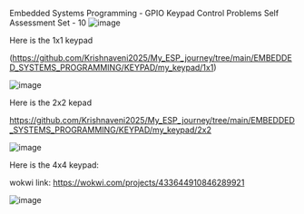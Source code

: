 Embedded Systems Programming - GPIO 
Keypad Control Problems 
Self Assessment Set - 10
![image](https://github.com/user-attachments/assets/a30d6a7d-9d96-40ed-8a27-907b3c7e3e6f)


Here is the 1x1 keypad 

(https://github.com/Krishnaveni2025/My_ESP_journey/tree/main/EMBEDDED_SYSTEMS_PROGRAMMING/KEYPAD/my_keypad/1x1)



![image](https://github.com/user-attachments/assets/ea3c961c-6d1a-45df-a087-17d47126a8ec)


Here is the 2x2 kepad


https://github.com/Krishnaveni2025/My_ESP_journey/tree/main/EMBEDDED_SYSTEMS_PROGRAMMING/KEYPAD/my_keypad/2x2


![image](https://github.com/user-attachments/assets/01cbbd5d-2567-4e87-803c-ceaf73407771)


Here is the 4x4 keypad:


wokwi link: https://wokwi.com/projects/433644910846289921



![image](https://github.com/user-attachments/assets/16a30981-eec9-4a3a-a355-3e9b1f3bdab7)
